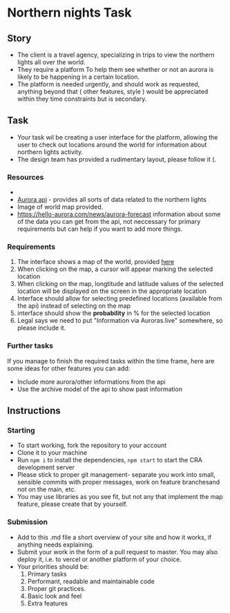 # Northern nights Task
## Story
- The client is a travel agency, specializing in trips to view the northern lights all over the world.
- They require a platform To help them see whether or not an aurora is likely to be happening in a certain location.
- The platform is needed urgently, and should work as requested, anything beyond that ( other features, style ) would be appreciated within they time constraints but is secondary.
## Task
- Your task wil be creating a user interface for the platform, allowing the user to check out locations around the world for information about northern lights activity.
- The design team has provided a rudimentary layout, please follow it (.
### Resources
- 
- [Aurora api](auroraslive.io/#/api/v1) - provides all sorts of data related to the northern lights
- Image of world map provided. 
- https://hello-aurora.com/news/aurora-forecast information about some of the data you can get from the api, not neccessary for primary requirements but can help if you want to add more things. 

### Requirements
1. The interface shows a map of the world, provided [here](./assets/map.jpeg)
2. When clicking on the map, a cursor will appear marking the selected location
3. When clicking on the map, longtitude and latitude values of the selected location will be displayed on the screen in the appropriate location
4. Interface should allow for selecting predefined locations (available from the api) instead of selecting on the map  
5. interface should show the **probability** in % for the selected location
6. Legal says we need to put "Information via Auroras.live" somewhere, so please include it.

### Further tasks
If you manage to finish the required tasks within the time frame, here are some ideas for other features you can add:
- Include more aurora/other informations from the api
- Use the archive model of the api to show past information

## Instructions

### Starting
- To start working, fork the repository to your account
- Clone it to your machine
- Run `npm i` to install the dependencies, `npm start` to start the CRA development server
- Please stick to proper git management- separate you work into small, sensible commits with proper messages, work on feature branchesand not on the main, etc.
- You may use libraries as you see fit, but not any that implement the map feature, please create that by yourself.

### Submission
- Add to this .md file a short overview of your site and how it works, if anything needs explaining.
- Submit your work in the form of a pull request to master. You may also deploy it, i.e. to vercel or another platform of your choice. 
- Your priorities should be:
  1. Primary tasks
  2. Performant, readable and maintainable code
  3. Proper git practices.
  4. Basic look and feel
  5. Extra features
